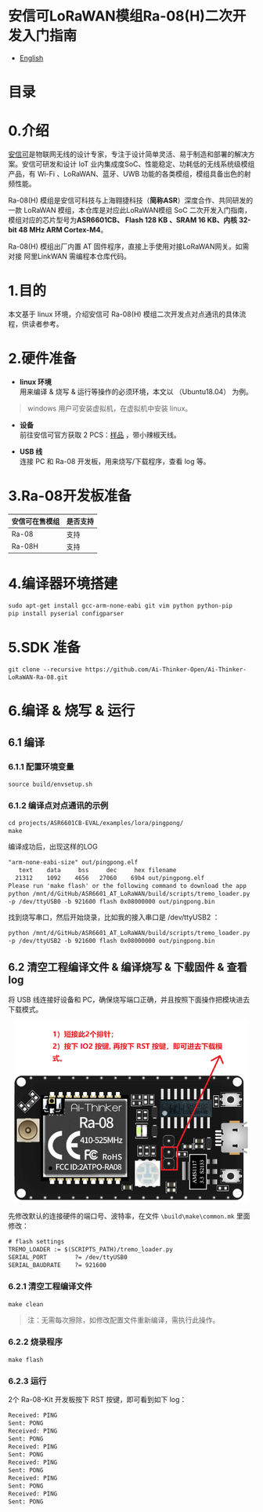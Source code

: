 # 安信可LoRaWAN模组Ra-08(H)二次开发入门指南

* [English](./readme.md)

# 目录

# <span id = "Introduction">0.介绍</span>
[安信可](https://www.espressif.com/zh-hans)是物联网无线的设计专家，专注于设计简单灵活、易于制造和部署的解决方案。安信可研发和设计 IoT 业内集成度SoC、性能稳定、功耗低的无线系统级模组产品，有 Wi-Fi 、LoRaWAN、蓝牙、UWB 功能的各类模组，模组具备出色的射频性能。

Ra-08(H) 模组是安信可科技与上海翱捷科技（**简称ASR**）深度合作、共同研发的一款 LoRaWAN 模组，本仓库是对应此LoRaWAN模组 SoC 二次开发入门指南，模组对应的芯片型号为**ASR6601CB、 Flash 128 KB 、SRAM  16 KB、内核 32-bit 48 MHz ARM Cortex-M4**。

Ra-08(H) 模组出厂内置 AT 固件程序，直接上手使用对接LoRaWAN网关。如需对接 阿里LinkWAN 需编程本仓库代码。

# <span id = "aim">1.目的</span>
本文基于 linux 环境，介绍安信可 Ra-08(H) 模组二次开发点对点通讯的具体流程，供读者参考。

# <span id = "hardwareprepare">2.硬件准备</span>
- **linux 环境**  
用来编译 & 烧写 & 运行等操作的必须环境，本文以 （Ubuntu18.04） 为例。 
> windows 用户可安装虚拟机，在虚拟机中安装 linux。

- **设备**  
前往安信可官方获取 2 PCS：[样品](https://anxinke.taobao.com) ，带小辣椒天线。

- **USB 线**  
连接 PC 和 Ra-08 开发板，用来烧写/下载程序，查看 log 等。

# <span id = "aliyunprepare">3.Ra-08开发板准备</span>

| 安信可在售模组 | 是否支持 |
| -------------- | -------- |
| Ra-08          | 支持     |
| Ra-08H         | 支持     |

# <span id = "compileprepare">4.编译器环境搭建</span>
```
sudo apt-get install gcc-arm-none-eabi git vim python python-pip
pip install pyserial configparser 
```

# <span id = "sdkprepare">5.SDK 准备</span> 

```
git clone --recursive https://github.com/Ai-Thinker-Open/Ai-Thinker-LoRaWAN-Ra-08.git
```


# <span id = "makeflash">6.编译 & 烧写 & 运行</span>
## 6.1 编译

### 6.1.1 配置环境变量

 ```
 source build/envsetup.sh
 ```

### 6.1.2 编译点对点通讯的示例
```
cd projects/ASR6601CB-EVAL/examples/lora/pingpong/
make
```

编译成功后，出现这样的LOG

```
"arm-none-eabi-size" out/pingpong.elf
   text    data     bss     dec     hex filename
  21312    1092    4656   27060    69b4 out/pingpong.elf
Please run 'make flash' or the following command to download the app
python /mnt/d/GitHub/ASR6601_AT_LoRaWAN/build/scripts/tremo_loader.py -p /dev/ttyUSB0 -b 921600 flash 0x08000000 out/pingpong.bin
```

找到烧写串口，然后开始烧录，比如我的接入串口是 /dev/ttyUSB2 ：

```
python /mnt/d/GitHub/ASR6601_AT_LoRaWAN/build/scripts/tremo_loader.py -p /dev/ttyUSB2 -b 921600 flash 0x08000000 out/pingpong.bin
```

## 6.2 清空工程编译文件 & 编译烧写 & 下载固件 & 查看 log
将 USB 线连接好设备和 PC，确保烧写端口正确，并且按照下面操作把模块进去下载模式。


<p align="center">
  <img src="png\connect.png" width="480px" height="370px" alt="Banner" />
</p>


先修改默认的连接硬件的端口号、波特率，在文件 ```\build\make\common.mk``` 里面修改：

```
# flash settings
TREMO_LOADER := $(SCRIPTS_PATH)/tremo_loader.py
SERIAL_PORT        ?= /dev/ttyUSB0
SERIAL_BAUDRATE    ?= 921600
```

### 6.2.1 清空工程编译文件

```
make clean
```
> 注：无需每次擦除，如修改配置文件重新编译，需执行此操作。

### 6.2.2 烧录程序
```
make flash
```

### 6.2.3 运行

2个 Ra-08-Kit 开发板按下 RST 按键，即可看到如下 log：

```
Received: PING
Sent: PONG
Received: PING
Sent: PONG
Received: PING
Sent: PONG
Received: PING
Sent: PONG
Received: PING
Sent: PONG
Received: PING
Sent: PONG
```
